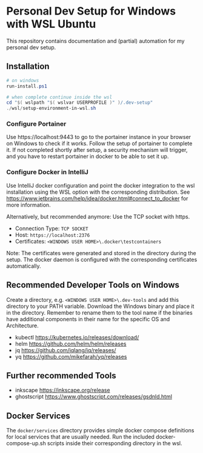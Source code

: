 # Personal Dev Setup for Windows with WSL Ubuntu

This repository contains documentation and (partial) automation for my personal dev setup.

## Installation

````PowerShell
# on windows
run-install.ps1

# when complete continue inside the wsl
cd "$( wslpath "$( wslvar USERPROFILE )" )/.dev-setup"
./wsl/setup-environment-in-wsl.sh
````

### Configure Portainer

Use https://localhost:9443 to go to the portainer instance in your browser on Windows to check if it works.
Follow the setup of portainer to complete it. If not completed shortly after setup, a security mechanism will trigger,
and you have to restart portainer in docker to be able to set it up.

### Configure Docker in IntelliJ

Use IntelliJ docker configuration and point the docker integration to the wsl installation using the WSL option with the
corresponding distribution.
See https://www.jetbrains.com/help/idea/docker.html#connect_to_docker for more information.

Alternatively, but recommended anymore: Use the TCP socket with https.

* Connection Type: `TCP SOCKET`
* Host: `https://localhost:2376`
* Certificates: `<WINDOWS USER HOME>\.docker\testcontainers`

Note: The certificates were generated and stored in the directory during the setup. The docker daemon is configured
with the corresponding certificates automatically.

## Recommended Developer Tools on Windows

Create a directory, e.g. `<WINDOWS USER HOME>\.dev-tools` and add this directory to your PATH variable.
Download the Windows binary and place it in the directory. Remember to rename them to the tool name if the binaries have
additional components in their name for the specific OS and Architecture.

* kubectl https://kubernetes.io/releases/download/
* helm https://github.com/helm/helm/releases
* jq https://github.com/jqlang/jq/releases/
* yq https://github.com/mikefarah/yq/releases

## Further recommended Tools

* inkscape https://inkscape.org/release
* ghostscript https://www.ghostscript.com/releases/gsdnld.html

## Docker Services

The `docker/services` directory provides simple docker compose definitions for local services that are usually needed.
Run the included docker-compose-up.sh scripts inside their corresponding directory in the wsl.
